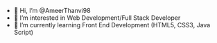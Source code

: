 - 👋 Hi, I’m @AmeerThanvi98
- 👀 I’m interested in Web Development/Full Stack Developer
- 🌱 I’m currently learning Front End Development (HTML5, CSS3, Java Script)
<!---
AmeerThanvi98/AmeerThanvi98 is a ✨ special ✨ repository because its `README.md` (this file) appears on your GitHub profile.
You can click the Preview link to take a look at your changes.
--->
